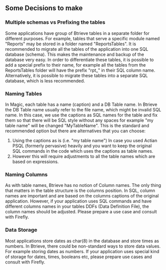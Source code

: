 ﻿## Some Decisions to make
### Multiple schemas vs Prefixing the tables
Some applications have group of Btrieve tables in a separate folder for different purposes. 
For example, tables that serve a specific module named "Reports" may be stored in a folder named "ReportsTables".
It is recommended to migrate all the tables of the application into one SQL database (schema). 
This makes the maintenance and backup of the database very easy. 
In order to differentiate these tables, it is possible to add  a special prefix to their name,
for example all the tables from the ReportsTables folder will have the prefix "rpt_" in their SQL column name.
Alternatively, it is possible to migrate these tables into a separate SQL database, which is less recommended.

### Naming Tables
In Magic, each table has a name (caption) and a DB Table name.
In Btrieve the DB Table name usually refer to the file name, which might be invalid SQL name.
In this case, we use the captions as SQL names for the table and fix them so that there will be SQL style without any spaces for example "my table name" will be changed "MyTableName".
This is the standard and recommended option but there are alternatives that you can choose:
1. Using the captions as is (i.e. "my table name")
In case you used Actian PSQL (formerly pervasive) heavily and you want to keep the original SQL commands in the code which uses the captions as table names.
2. However this will require adjustments to all the table names which are based on expressions.

### Naming Columns 
As with table names, Btrieve has no notion of Column names. The only thing that matters in the table structure is the columns position.
In SQL, column names are important and are based on the columns captions of the original application.
However, if your application uses SQL commands and have different columns names in your tables DDFs (Data Definition File),
 the column names should be adjusted.
 Please prepare a use case and consult with Firefly.

### Data Storage
Most applications store dates as char(8) in the database and store times as numbers.
In Btrieve, there could be non-standard ways to store data values. For example storing dates as numbers.
If your application uses special kind of storage for dates, times, booleans etc, please prepare use cases and consult with Firefly.

